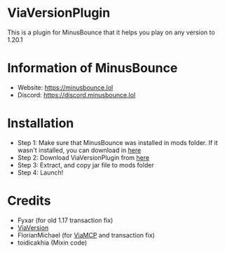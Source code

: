 # ViaVersionPlugin
This is a plugin for MinusBounce that it helps you play on any version to 1.20.1

# Information of MinusBounce
- Website: https://minusbounce.lol
- Discord: https://discord.minusbounce.lol

# Installation
- Step 1: Make sure that MinusBounce was installed in mods folder. If it wasn't installed, you can download in [here](https://minusbounce.lol/download)
- Step 2: Download ViaVersionPlugin from [here](https://github.com/MinusMC/ViaVersionPlugin/releases)
- Step 3: Extract, and copy jar file to mods folder
- Step 4: Launch!

# Credits
- Fyxar (for old 1.17 transaction fix)
- [ViaVersion](https://github.com/ViaVersion/ViaVersion)
- FlorianMichael (for [ViaMCP](https://github.com/ViaVersionMCP/ViaMCP) and transaction fix)
- toidicakhia (Mixin code)
